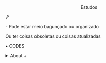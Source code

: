   <!--título-->
<div id="user-content-toc">
  <ul align="center">
    <summary><h1 style="display: inline-block"></h1>Estudos</summary>
</div>

<!-- Presentation -->
<p>
  ♪

  <p>-    Pode estar meio bagunçado ou organizado </p>
         <p>           Ou ter coisas obsoletas ou coisas atualizadas </p>
    • CODES
</p>

<!-- Dropdown -->
<details>
  <summary>About +</summary>
   
   #### AleatoriamenteRandom
   
  FaeL
</details>


